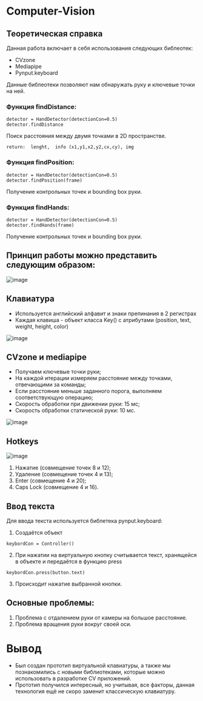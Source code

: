 # Computer-Vision
## Теоретическая справка
Данная работа включает в себя использования следующих библеотек:
* CVzone
* Mediapipe
* Pynput.keyboard


Данные библеотеки позволяют нам обнаружать руку и ключевые точки на ней.
### Функция findDistance:
```
detector = HandDetector(detectionCon=0.5)
detector.findDistance
```
Поиск расстояния между двумя точками в 2D пространстве.
```
return:  lenght,  info (x1,y1,x2,y2,cx,cy), img
```
### Функция findPosition:
```
detector = HandDetector(detectionCon=0.5)
detector.findPosition(frame)
```
Получение контрольных точек и bounding box руки.

### Функция findHands:
```
detector = HandDetector(detectionCon=0.5)
detector.findHands(frame)
```
Получение контрольных точек и bounding box руки.
## Принцип работы можно представить следующим образом:
![image](https://user-images.githubusercontent.com/82668230/209147364-30d46a8e-c444-444c-9c89-b8aab8ab2fe2.png)
## Клавиатура
* Используется английский алфавит и знаки препинания в 2 регистрах
* Каждая клавиша - объект класса Key() с атрибутами (position,  text, weight, height, color)

![image](https://user-images.githubusercontent.com/82668230/209149086-70ae26b8-16a8-4877-8583-0524eae77a5f.png)


## CVzone и mediapipe
* Получаем ключевые точки руки;
* На каждой итерации измеряем расстояние между точками, отвечающими за команды;
* Если расстояние меньше заданного порога, выполняем соответствующую операцию;
* Скорость обработки при движении руки: 15 мс;
* Скорость обработки статической руки: 10 мс.

![image](https://user-images.githubusercontent.com/82668230/209149159-06b5fac6-c1f1-4502-a04b-dc3b96a103d4.png)

## Hotkeys
![image](https://user-images.githubusercontent.com/82668230/209149491-847a03b7-d71b-4398-bdf9-2c12334f5562.png)

1. Нажатие (совмещение точек 8 и 12);
2. Удаление (совмещение точек 4 и 13);
3. Enter (совмещение 4 и 20);
4. Caps Lock (совмещение 4 и 16).

## Ввод текста 
Для ввода текста используется библетека pynput.keyboard:
1. Создаётся объект 
```
keybordCon = Controller()
```
2. При нажатии на виртуальную кнопку считывается текст, хранящейся в объекте и передаётся в функцию press
```
keybordCon.press(button.text)
```
3. Происходит нажатие выбранной кнопки.

## Основные проблемы: 
1) Проблема с отдалением руки от камеры на большое расстояние.
2) Проблема вращения руки вокруг своей оси.

# Вывод 
* Был создан прототип виртуальной клавиатуры, а также мы познакомились с новыми библиотеками, которые можно использовать в разработке CV приложений.
* Прототип получился интересный, но учитывая, все факторы, данная технология ещё не скоро заменит классическую клавиатуру.





